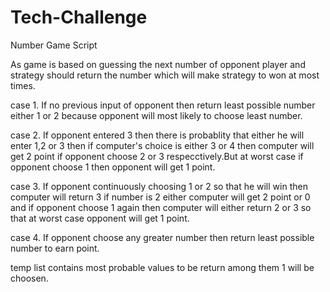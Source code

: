 # Tech-Challenge
Number Game Script

As game is based on guessing the next number of opponent player and strategy should return the number which will make strategy to won at most times.

case 1. If no previous input of opponent then return least possible number either 1 or 2 because opponent will most likely
        to choose least number.

case 2. If opponent entered 3 then there is probablity that either he will enter 1,2 or 3 then if computer's choice is either 3         or 4 then computer will get 2 point if opponent choose 2 or 3 respecctively.But at worst case if opponent choose 1
        then opponent will get 1 point.
        
case 3. If opponent continuously choosing 1 or 2 so that he will win then computer will return 3 if number is 2 either computer         will get 2 point or 0 and if opponent choose 1 again then computer will either return 2 or 3 so that at worst case 
        opponent will get 1 point.
        
case 4. If opponent choose any greater number then return least possible number to earn point.

temp list contains most probable values to be return among them 1 will be choosen.
